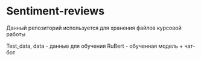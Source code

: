 # Sentiment-reviews
Данный репозиторий используется для хранения файлов курсовой работы

Test_data, data - данные для обучения
RuBert - обученная модель + чат-бот
